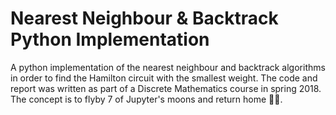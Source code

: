 # Nearest Neighbour & Backtrack Python Implementation

A python implementation of the nearest neighbour and backtrack algorithms in order
to find the Hamilton circuit with the smallest weight. The code and report was written
as part of a Discrete Mathematics course in spring 2018. The concept is to flyby 7 of
Jupyter's moons and return home :rocket::milky_way:.
